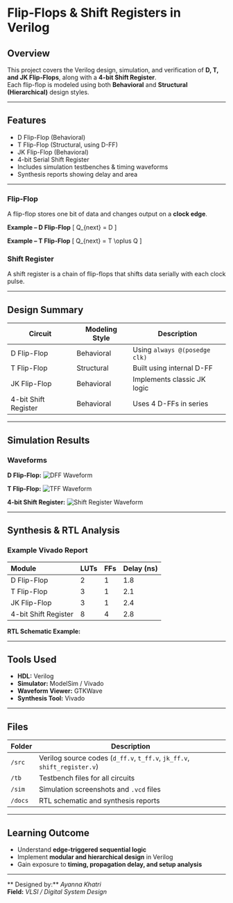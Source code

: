 #  Flip-Flops & Shift Registers in Verilog

##  Overview
This project covers the Verilog design, simulation, and verification of **D, T, and JK Flip-Flops**, along with a **4-bit Shift Register**.  
Each flip-flop is modeled using both **Behavioral** and **Structural (Hierarchical)** design styles.

---

##  Features
- D Flip-Flop (Behavioral)
- T Flip-Flop (Structural, using D-FF)
- JK Flip-Flop (Behavioral)
- 4-bit Serial Shift Register
- Includes simulation testbenches & timing waveforms
- Synthesis reports showing delay and area

---

###  Flip-Flop
A flip-flop stores one bit of data and changes output on a **clock edge**.

**Example – D Flip-Flop**
\[
Q_{next} = D
\]

**Example – T Flip-Flop**
\[
Q_{next} = T \oplus Q
\]

###  Shift Register
A shift register is a chain of flip-flops that shifts data serially with each clock pulse.

---

##  Design Summary

| Circuit | Modeling Style | Description |
|----------|----------------|--------------|
| D Flip-Flop | Behavioral | Using `always @(posedge clk)` |
| T Flip-Flop | Structural | Built using internal D-FF |
| JK Flip-Flop | Behavioral | Implements classic JK logic |
| 4-bit Shift Register | Behavioral | Uses 4 D-FFs in series |

---

## Simulation Results

###  Waveforms
**D Flip-Flop:**
![DFF Waveform](../sim/waveform_dff.png)

**T Flip-Flop:**
![TFF Waveform](../sim/waveform_tff.png)

**4-bit Shift Register:**
![Shift Register Waveform](../sim/waveform_shiftreg.png)

---

##  Synthesis & RTL Analysis

### Example Vivado Report
| Module | LUTs | FFs | Delay (ns) |
|:--------|:------|:-----|:------------|
| D Flip-Flop | 2 | 1 | 1.8 |
| T Flip-Flop | 3 | 1 | 2.1 |
| JK Flip-Flop | 3 | 1 | 2.4 |
| 4-bit Shift Register | 8 | 4 | 2.8 |

**RTL Schematic Example:**

---

##  Tools Used
- **HDL:** Verilog  
- **Simulator:** ModelSim / Vivado  
- **Waveform Viewer:** GTKWave  
- **Synthesis Tool:** Vivado  

---

##  Files
| Folder | Description |
|---------|-------------|
| `/src` | Verilog source codes (`d_ff.v`, `t_ff.v`, `jk_ff.v`, `shift_register.v`) |
| `/tb` | Testbench files for all circuits |
| `/sim` | Simulation screenshots and `.vcd` files |
| `/docs` | RTL schematic and synthesis reports |

---

##  Learning Outcome
- Understand **edge-triggered sequential logic**  
- Implement **modular and hierarchical design** in Verilog  
- Gain exposure to **timing, propagation delay, and setup analysis**

---

** Designed by:** *Ayanna Khatri*  
**Field:** *VLSI / Digital System Design*
